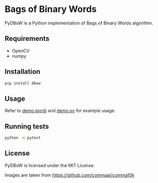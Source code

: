Bags of Binary Words
===================================

PyDBoW is a Python implementation of Bags of Binary Words algorithm.

## Requirements

- OpenCV
- numpy

## Installation

``` bash
pip install dbow
```

## Usage

Refer to [demo.ipynb](https://github.com/goktug97/PyDBoW/tree/master/demo.ipynb) and
[demo.py](https://github.com/goktug97/PyDBoW/tree/master/demo.py) for example usage.

## Running tests

``` bash
python -m pytest
```

## License
PyDBoW is licensed under the MIT License.

Images are taken from https://github.com/commaai/comma10k 
